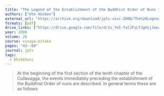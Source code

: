 ```yaml
---
title: "The Legend of the Establishment of the Buddhist Order of Nuns in the Theravada Vinaya-Pitaka"
authors: ["Ute Hüsken"]
external_url: "https://archive.org/download/jpts-xxvi-2000/The%20Legend%20of%20the%20Establishment%20of%20the%20Buddhist%20Order%20of%20Nuns%20-%20Ute%20Hu%CC%88skin_text.pdf"
formats: [pdf]
drive_links: ["https://drive.google.com/file/d/1v_YmI-falJFsLYJgHzjJeeal5oI1ljIw/view?usp=drivesdk"]
year: 2000
volume: 26
course: vinaya-pitaka
pages: "43--69"
journal: jpts
tags:
  - bhikkhuni
---
```


> At the beginning of the first section of the tenth chapter of the Cullavagga, the events immediately preceding the establishment of the Buddhist Order of nuns are described. In general terms these are as follows:
